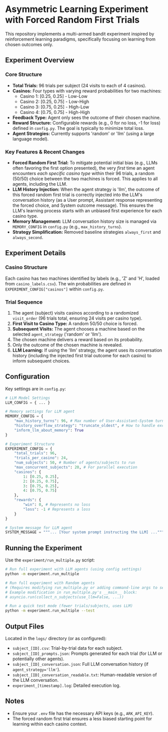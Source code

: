 # Asymmetric Learning Experiment with Forced Random First Trials

This repository implements a multi-armed bandit experiment inspired by reinforcement learning paradigms, specifically focusing on learning from chosen outcomes only.

## Experiment Overview

### Core Structure
- **Total Trials:** 96 trials per subject (24 visits to each of 4 casinos).
- **Casinos:** Four types with varying reward probabilities for two machines:
  - Casino 1: [0.25, 0.25] - Low-Low
  - Casino 2: [0.25, 0.75] - Low-High
  - Casino 3: [0.75, 0.25] - High-Low
  - Casino 4: [0.75, 0.75] - High-High
- **Feedback Type:** Agent only sees the outcome of their chosen machine.
- **Reward Structure:** Configurable rewards (e.g., 0 for no loss, -1 for loss) defined in `config.py`. The goal is typically to minimize total loss.
- **Agent Strategies:** Currently supports 'random' or 'llm' (using a large language model).

### Key Features & Recent Changes
- **Forced Random First Trial:** To mitigate potential initial bias (e.g., LLMs often favoring the first option presented), the very *first* time an agent encounters *each specific casino type* within their 96 trials, a random (50/50) choice between the two machines is forced. This applies to all agents, including the LLM.
- **LLM History Injection:** When the agent strategy is 'llm', the outcome of this forced random first trial is correctly injected into the LLM's conversation history (as a User prompt, Assistant response representing the forced choice, and System outcome message). This ensures the LLM's learning process starts with an unbiased first experience for each casino type.
- **Memory Management:** LLM conversation history size is managed via `MEMORY_CONFIG` in `config.py` (e.g., `max_history_turns`).
- **Strategy Simplification:** Removed baseline strategies `always_first` and `always_second`.

## Experiment Details

### Casino Structure
Each casino has two machines identified by labels (e.g., 'Z' and 'H', loaded from `casino_labels.csv`). The win probabilities are defined in `EXPERIMENT_CONFIG["casinos"]` within `config.py`.

### Trial Sequence
1. The agent (subject) visits casinos according to a randomized `visit_order` (96 trials total, ensuring 24 visits per casino type).
2. **First Visit to Casino Type:** A random 50/50 choice is forced.
3. **Subsequent Visits:** The agent chooses a machine based on the selected `agent_strategy` ('random' or 'llm').
4. The chosen machine delivers a reward based on its probability.
5. Only the outcome of the chosen machine is revealed.
6. **LLM Learning:** If using the 'llm' strategy, the agent uses its conversation history (including the injected first trial outcome for each casino) to inform subsequent choices.

## Configuration

Key settings are in `config.py`:

```python
# LLM Model Settings
LLM_CONFIG = { ... }

# Memory settings for LLM agent
MEMORY_CONFIG = {
    "max_history_turns": 96, # Max number of User-Assistant-System turns to keep
    "history_overflow_strategy": "truncate_oldest", # How to handle exceeding the limit
    "inform_llm_about_memory": True
}

# Experiment Structure
EXPERIMENT_CONFIG = {
    "total_trials": 96,
    "trials_per_casino": 24,
    "num_subjects": 50, # Number of agents/subjects to run
    "max_concurrent_subjects": 20, # For parallel execution
    "casinos": {
        1: [0.25, 0.25],
        2: [0.25, 0.75],
        3: [0.75, 0.25],
        4: [0.75, 0.75]
    },
    "rewards": {
        "win": 0, # Represents no loss
        "loss": -1 # Represents a loss
    }
}

# System message for LLM agent
SYSTEM_MESSAGE = """... [Your system prompt instructing the LLM] ..."""
```

## Running the Experiment

Use the `experiment/run_multiple.py` script:

```bash
# Run full experiment with LLM agents (using config settings)
python -m experiment.run_multiple

# Run full experiment with Random agents
# (Requires modifying run_multiple.py or adding command-line args to set use_llm=False)
# Example modification in run_multiple.py's __main__ block:
# asyncio.run(collect_n_subjects(use_llm=False, ...))

# Run a quick test mode (fewer trials/subjects, uses LLM)
python -m experiment.run_multiple --test
```

## Output Files

Located in the `logs/` directory (or as configured):
- `subject_[ID].csv`: Trial-by-trial data for each subject.
- `subject_[ID]_prompts.json`: Prompts generated for each trial (for LLM or potentially other agents).
- `subject_[ID]_conversation.json`: Full LLM conversation history (if `agent_strategy='llm'`).
- `subject_[ID]_conversation_readable.txt`: Human-readable version of the LLM conversation.
- `experiment_[timestamp].log`: Detailed execution log.

## Notes
- Ensure your `.env` file has the necessary API keys (e.g., `ARK_API_KEY`).
- The forced random first trial ensures a less biased starting point for learning within each casino context.